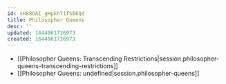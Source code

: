 ```yaml
---
id: xH88OAI_gHpkh71TS66Qd
title: Philosopher Queens
desc: ''
updated: 1644961726973
created: 1644961726973
---
```


- [[Philosopher Queens:  Transcending Restrictions|session.philosopher-queens-transcending-restrictions]]
- [[Philosopher Queens: undefined|session.philosopher-queens]]
